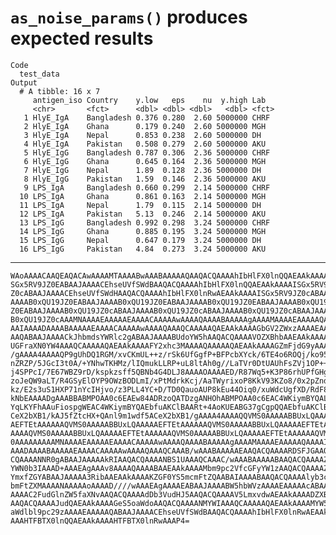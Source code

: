 # `as_noise_params()` produces expected results

    Code
      test_data
    Output
      # A tibble: 16 x 7
         antigen_iso Country    y.low   eps    nu  y.high Lab  
         <chr>       <fct>      <dbl> <dbl> <dbl>   <dbl> <fct>
       1 HlyE_IgA    Bangladesh 0.376 0.280  2.60 5000000 CHRF 
       2 HlyE_IgA    Ghana      0.179 0.240  2.60 5000000 MGH  
       3 HlyE_IgA    Nepal      0.853 0.238  2.60 5000000 DH   
       4 HlyE_IgA    Pakistan   0.508 0.279  2.60 5000000 AKU  
       5 HlyE_IgG    Bangladesh 0.787 0.306  2.36 5000000 CHRF 
       6 HlyE_IgG    Ghana      0.645 0.164  2.36 5000000 MGH  
       7 HlyE_IgG    Nepal      1.89  0.128  2.36 5000000 DH   
       8 HlyE_IgG    Pakistan   1.59  0.146  2.36 5000000 AKU  
       9 LPS_IgA     Bangladesh 0.660 0.299  2.14 5000000 CHRF 
      10 LPS_IgA     Ghana      0.861 0.163  2.14 5000000 MGH  
      11 LPS_IgA     Nepal      1.79  0.115  2.14 5000000 DH   
      12 LPS_IgA     Pakistan   5.13  0.246  2.14 5000000 AKU  
      13 LPS_IgG     Bangladesh 0.992 0.298  3.24 5000000 CHRF 
      14 LPS_IgG     Ghana      0.885 0.195  3.24 5000000 MGH  
      15 LPS_IgG     Nepal      0.647 0.179  3.24 5000000 DH   
      16 LPS_IgG     Pakistan   4.84  0.273  3.24 5000000 AKU  

---

    WAoAAAACAAQEAQACAwAAAAMTAAAABwAAABAAAAAQAAQACQAAAAhIbHlFX0lnQQAEAAkAAAAI
    SGx5RV9JZ0EABAAJAAAACEhseUVfSWdBAAQACQAAAAhIbHlFX0lnQQAEAAkAAAAISGx5RV9J
    Z0cABAAJAAAACEhseUVfSWdHAAQACQAAAAhIbHlFX0lnRwAEAAkAAAAISGx5RV9JZ0cABAAJ
    AAAAB0xQU19JZ0EABAAJAAAAB0xQU19JZ0EABAAJAAAAB0xQU19JZ0EABAAJAAAAB0xQU19J
    Z0EABAAJAAAAB0xQU19JZ0cABAAJAAAAB0xQU19JZ0cABAAJAAAAB0xQU19JZ0cABAAJAAAA
    B0xQU19JZ0cAAAMNAAAAEAAAAAEAAAACAAAAAwAAAAQAAAABAAAAAgAAAAMAAAAEAAAAAQAA
    AAIAAAADAAAABAAAAAEAAAACAAAAAwAAAAQAAAQCAAAAAQAEAAkAAAAGbGV2ZWxzAAAAEAAA
    AAQABAAJAAAACkJhbmdsYWRlc2gABAAJAAAABUdoYW5hAAQACQAAAAVOZXBhbAAEAAkAAAAI
    UGFraXN0YW4AAAQCAAAAAQAEAAkAAAAFY2xhc3MAAAAQAAAAAQAEAAkAAAAGZmFjdG9yAAAA
    /gAAAA4AAAAQP9gUhDQ1RGM/xvCKmUL++z/rSk6UfGgfP+BFPcbXYck/6TE4o6ROQj/ko950
    nZRZP/5JGcI3t0A/+YNhwTKHMz/lIQmukLLRP+uL8ltAh0g//LaTVr0DtUAUhFsZVj1OP+++
    j4SPPcI/7E67WBZ9rD/kspkzsff5QBNb4G4DLJ8AAAAOAAAAED/R87Wq5+K3P86rhUPfGHg/
    zoJeQW9aLT/R4GSyElOYP9OWzBODLmI/xPtMdrkKcj/AaTWyrixoP8KkV93KZo8/0x2pZndK
    kz/E2s3uS1HXP71nYcIHjvo/z3PLL4YC+D/TD0QauoAUP8kEu44Oiq0/xuWdcUgfXD/RdF8Z
    kNbEAAAADgAAABBABMPOAA0c6EAEw84ADRzoQATDzgANHOhABMPOAA0c6EAC4WKiymBYQALh
    YqLKYFhAAuFiospgWEAC4WKiymBYQAEbfuAKClBAARt+4AoKUEABG37gCgpQQAEbfuAKClBA
    CeX2bXB1/kAJ5fZtcHX+QAnl9m1wdf5ACeX2bXB1/gAAAA4AAAAQQVMS0AAAAABBUxLQAAAA
    AEFTEtAAAAAAQVMS0AAAAABBUxLQAAAAAEFTEtAAAAAAQVMS0AAAAABBUxLQAAAAAEFTEtAA
    AAAAQVMS0AAAAABBUxLQAAAAAEFTEtAAAAAAQVMS0AAAAABBUxLQAAAAAEFTEtAAAAAAQVMS
    0AAAAAAAAAMNAAAAEAAAAAEAAAACAAAAAwAAAAQAAAABAAAAAgAAAAMAAAAEAAAAAQAAAAIA
    AAADAAAABAAAAAEAAAACAAAAAwAAAAQAAAQCAAAB/wAAABAAAAAEAAQACQAAAARDSFJGAAQA
    CQAAAANNR0gABAAJAAAAAkRIAAQACQAAAANBS1UAAAQCAAAC/wAAABAAAAABAAQACQAAAAZm
    YWN0b3IAAAD+AAAEAgAAAv8AAAAQAAAABAAEAAkAAAAMbm9pc2VfcGFyYW1zAAQACQAAAAZ0
    YmxfZGYABAAJAAAAA3RibAAEAAkAAAAKZGF0YS5mcmFtZQAABAIAAAABAAQACQAAAAlyb3cu
    bmFtZXMAAAANAAAAAoAAAAD////wAAAEAgAAAAEABAAJAAAABW5hbWVzAAAAEAAAAAcABAAJ
    AAAAC2FudGlnZW5faXNvAAQACQAAAAdDb3VudHJ5AAQACQAAAAV5LmxvdwAEAAkAAAADZXBz
    AAQACQAAAAJudQAEAAkAAAAGeS5oaWdoAAQACQAAAANMYWIAAAQCAAAAAQAEAAkAAAAMYW50
    aWdlbl9pc29zAAAAEAAAAAQABAAJAAAACEhseUVfSWdBAAQACQAAAAhIbHlFX0lnRwAEAAkA
    AAAHTFBTX0lnQQAEAAkAAAAHTFBTX0lnRwAAAP4=

